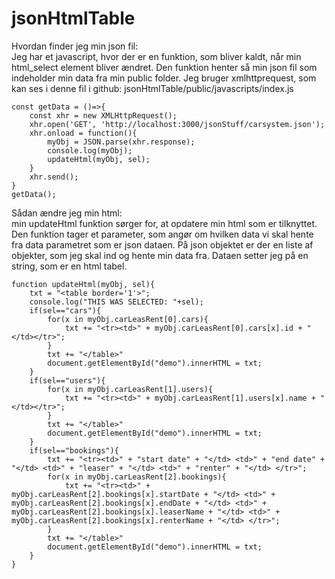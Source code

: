 # jsonHtmlTable

Hvordan finder jeg min json fil:</br>
Jeg har et javascript, hvor der er en funktion, som bliver kaldt, når min html_select element bliver ændret. Den funktion henter så 
min json fil som indeholder min data fra min public folder. Jeg bruger xmlhttprequest, som kan ses i denne fil i github: jsonHtmlTable/public/javascripts/index.js


    const getData = ()=>{
        const xhr = new XMLHttpRequest();
        xhr.open('GET', 'http://localhost:3000/jsonStuff/carsystem.json');
        xhr.onload = function(){
            myObj = JSON.parse(xhr.response);
            console.log(myObj);
            updateHtml(myObj, sel);
        }
        xhr.send();
    }
    getData();
    
    
    
Sådan ændre jeg min html:</br>
min updateHtml funktion sørger for, at opdatere min html som er tilknyttet. Den funktion tager et parameter, som angør om hvilken data vi skal hente fra data parametret
som er json dataen. 
På json objektet er der en liste af objekter, som jeg skal ind og hente min data fra. Dataen setter jeg på en string, som er en html tabel. 


    function updateHtml(myObj, sel){
        txt = "<table border='1'>";
        console.log("THIS WAS SELECTED: "+sel);
        if(sel=="cars"){
            for(x in myObj.carLeasRent[0].cars){
                txt += "<tr><td>" + myObj.carLeasRent[0].cars[x].id + "</td></tr>";
            }
            txt += "</table>"    
            document.getElementById("demo").innerHTML = txt;
        }
        if(sel=="users"){
            for(x in myObj.carLeasRent[1].users){
                txt += "<tr><td>" + myObj.carLeasRent[1].users[x].name + "</td></tr>";
            }
            txt += "</table>"    
            document.getElementById("demo").innerHTML = txt;
        }
        if(sel=="bookings"){
            txt += "<tr><td>" + "start date" + "</td> <td>" + "end date" + "</td> <td>" + "leaser" + "</td> <td>" + "renter" + "</td> </tr>";
            for(x in myObj.carLeasRent[2].bookings){
                txt += "<tr><td>" + myObj.carLeasRent[2].bookings[x].startDate + "</td> <td>" + myObj.carLeasRent[2].bookings[x].endDate + "</td> <td>" +                           myObj.carLeasRent[2].bookings[x].leaserName + "</td> <td>" + myObj.carLeasRent[2].bookings[x].renterName + "</td> </tr>";
            }
            txt += "</table>"    
            document.getElementById("demo").innerHTML = txt;
        }
    }
